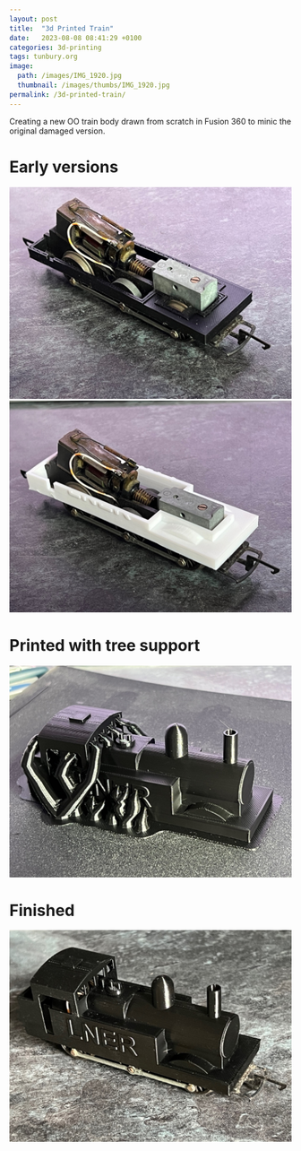 ```yaml
---
layout: post
title:  "3d Printed Train"
date:   2023-08-08 08:41:29 +0100
categories: 3d-printing
tags: tunbury.org
image:
  path: /images/IMG_1920.jpg
  thumbnail: /images/thumbs/IMG_1920.jpg
permalink: /3d-printed-train/
---
```


Creating a new OO train body drawn from scratch in Fusion 360 to minic
the original damaged version.

# Early versions

![](/images/IMG_1919.jpg)
![](/images/IMG_1918.jpg)

# Printed with tree support

![](/images/IMG_1917.jpg)

# Finished

![](/images/IMG_1920.jpg)



